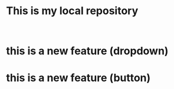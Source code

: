 # This is my local repository
<br>
<p><h1>this is a new feature (dropdown)</h1></p>
<p><h1>this is a new feature  (button)</h1></p>
